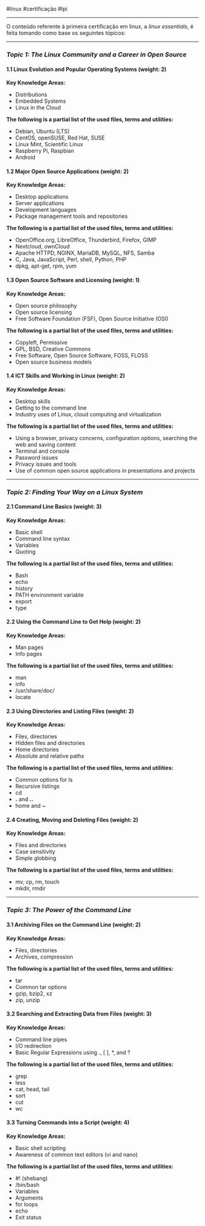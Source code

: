 #linux #certificação #lpi

---
O conteúdo referente à primeira certificação em linux, a *linux essentials*, é feita tomando como base os seguintes tópicos: 

---
### _Topic 1: The Linux Community and a Career in Open Source_

#### 1.1 Linux Evolution and Popular Operating Systems (weight: 2)

**Key Knowledge Areas:**

-   Distributions
-   Embedded Systems
-   Linux in the Cloud

**The following is a partial list of the used files, terms and utilities:**

-   Debian, Ubuntu (LTS)
-   CentOS, openSUSE, Red Hat, SUSE
-   Linux Mint, Scientific Linux
-   Raspberry Pi, Raspbian
-   Android


#### 1.2 Major Open Source Applications (weight: 2)

**Key Knowledge Areas:**

-   Desktop applications
-   Server applications
-   Development languages
-   Package management tools and repositories

**The following is a partial list of the used files, terms and utilities:**

-   OpenOffice.org, LibreOffice, Thunderbird, Firefox, GIMP
-   Nextcloud, ownCloud
-   Apache HTTPD, NGINX, MariaDB, MySQL, NFS, Samba
-   C, Java, JavaScript, Perl, shell, Python, PHP
-   dpkg, apt-get, rpm, yum


#### 1.3 Open Source Software and Licensing (weight: 1)

**Key Knowledge Areas:**

-   Open source philosophy
-   Open source licensing
-   Free Software Foundation (FSF), Open Source Initiative (OSI)

**The following is a partial list of the used files, terms and utilities:**

-   Copyleft, Permissive
-   GPL, BSD, Creative Commons
-   Free Software, Open Source Software, FOSS, FLOSS
-   Open source business models


#### 1.4 ICT Skills and Working in Linux (weight: 2)

**Key Knowledge Areas:**

-   Desktop skills
-   Getting to the command line
-   Industry uses of Linux, cloud computing and virtualization

**The following is a partial list of the used files, terms and utilities:**

-   Using a browser, privacy concerns, configuration options, searching the web and saving content
-   Terminal and console
-   Password issues
-   Privacy issues and tools
-   Use of common open source applications in presentations and projects


---
### _Topic 2: Finding Your Way on a Linux System_

#### 2.1 Command Line Basics (weight: 3)

**Key Knowledge Areas:**

-   Basic shell
-   Command line syntax
-   Variables
-   Quoting

**The following is a partial list of the used files, terms and utilities:**

-   Bash
-   echo
-   history
-   PATH environment variable
-   export
-   type

  
#### 2.2 Using the Command Line to Get Help (weight: 2)
  
**Key Knowledge Areas:**

-   Man pages
-   Info pages

**The following is a partial list of the used files, terms and utilities:**

-   man
-   info
-   /usr/share/doc/
-   locate


#### 2.3 Using Directories and Listing Files (weight: 2)

**Key Knowledge Areas:**

-   Files, directories
-   Hidden files and directories
-   Home directories
-   Absolute and relative paths

**The following is a partial list of the used files, terms and utilities:**

-   Common options for ls
-   Recursive listings
-   cd
-   **.** and **..**
-   home and ~


#### 2.4 Creating, Moving and Deleting Files (weight: 2)

**Key Knowledge Areas:**

-   Files and directories
-   Case sensitivity
-   Simple globbing

**The following is a partial list of the used files, terms and utilities:**

-   mv, cp, rm, touch
-   mkdir, rmdir


---
### _Topic 3: The Power of the Command Line_

#### 3.1 Archiving Files on the Command Line (weight: 2)

**Key Knowledge Areas:**

-   Files, directories
-   Archives, compression

**The following is a partial list of the used files, terms and utilities:**

-   tar
-   Common tar options
-   gzip, bzip2, xz
-   zip, unzip


#### 3.2 Searching and Extracting Data from Files (weight: 3)

**Key Knowledge Areas:**

-   Command line pipes
-   I/O redirection
-   Basic Regular Expressions using ., [ ], *, and ?

**The following is a partial list of the used files, terms and utilities:**

-   grep
-   less
-   cat, head, tail
-   sort
-   cut
-   wc


#### 3.3 Turning Commands into a Script (weight: 4)

**Key Knowledge Areas:**

-   Basic shell scripting
-   Awareness of common text editors (vi and nano)

**The following is a partial list of the used files, terms and utilities:**

-   #! (shebang)
-   /bin/bash
-   Variables
-   Arguments
-   for loops
-   echo
-   Exit status